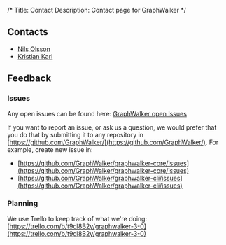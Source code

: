 /*
Title: Contact
Description: Contact page for GraphWalker
*/

## Contacts

* [Nils Olsson](https://github.com/nilols)
* [Kristian Karl](https://github.com/KristianKarl)

## Feedback
### Issues
Any open issues can be found here: [GraphWalker open Issues](https://github.com/organizations/GraphWalker/dashboard/issues)

If you want to report an issue, or ask us a question, we would prefer that you do that by submitting it to any repository in [https://github.com/GraphWalker/](https://github.com/GraphWalker/). For example, create new issue in:

* [https://github.com/GraphWalker/graphwalker-core/issues](https://github.com/GraphWalker/graphwalker-core/issues)
* [https://github.com/GraphWalker/graphwalker-cli/issues](https://github.com/GraphWalker/graphwalker-cli/issues)

### Planning
We use Trello to keep track of what we're doing: [https://trello.com/b/t9dl8B2y/graphwalker-3-0](https://trello.com/b/t9dl8B2y/graphwalker-3-0)

